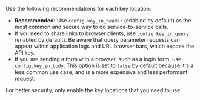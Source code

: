 Use the following recommendations for each key location:

* **Recommended:** Use `config.key_in_header` (enabled by default) as the most common and
  secure way to do service-to-service calls.
* If you need to share links to browser clients, use `config.key_in_query` (enabled by default).
  Be aware that query parameter requests can appear within application logs and URL browser bars, which expose the API key.
* If you are sending a form with a browser, such as a login form, use `config.key_in_body`. 
This option is set to `false` by default because it's a less common use case, and is a more expensive and less performant request.

For better security, only enable the key locations that you need to use.